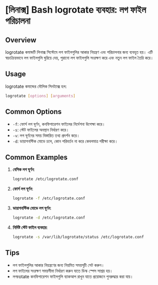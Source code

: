 # [লিনাক্স] Bash logrotate ব্যবহার: লগ ফাইল পরিচালনা

## Overview
logrotate কমান্ডটি লিনাক্স সিস্টেমে লগ ফাইলগুলির আকার নিয়ন্ত্রণ এবং পরিচালনার জন্য ব্যবহৃত হয়। এটি স্বয়ংক্রিয়ভাবে লগ ফাইলগুলি ঘুরিয়ে দেয়, পুরানো লগ ফাইলগুলি সংরক্ষণ করে এবং নতুন লগ ফাইল তৈরি করে।

## Usage
logrotate কমান্ডের মৌলিক সিনট্যাক্স হল:

```bash
logrotate [options] [arguments]
```

## Common Options
- `-f`: ফোর্স লগ ঘূর্ণন, কনফিগারেশন ফাইলের নির্দেশনা উপেক্ষা করে।
- `-s`: স্টেট ফাইলের অবস্থান নির্ধারণ করে।
- `-v`: লগ ঘূর্ণনের সময় বিস্তারিত তথ্য প্রদর্শন করে।
- `-d`: ডায়াগনস্টিক মোডে চলে, কোন পরিবর্তন না করে কেবলমাত্র পরীক্ষা করে।

## Common Examples
1. **বেসিক লগ ঘূর্ণন**:
   ```bash
   logrotate /etc/logrotate.conf
   ```

2. **ফোর্স লগ ঘূর্ণন**:
   ```bash
   logrotate -f /etc/logrotate.conf
   ```

3. **ডায়াগনস্টিক মোডে লগ ঘূর্ণন**:
   ```bash
   logrotate -d /etc/logrotate.conf
   ```

4. **নির্দিষ্ট স্টেট ফাইল ব্যবহার**:
   ```bash
   logrotate -s /var/lib/logrotate/status /etc/logrotate.conf
   ```

## Tips
- লগ ফাইলগুলির আকার নিয়ন্ত্রণের জন্য নিয়মিত সময়সূচী সেট করুন।
- লগ ফাইলের সংরক্ষণ সময়সীমা নির্ধারণ করুন যাতে ডিস্ক স্পেস সাশ্রয় হয়।
- লগrotate কনফিগারেশন ফাইলগুলি ব্যাকআপ রাখুন যাতে প্রয়োজনে পুনরুদ্ধার করা যায়।